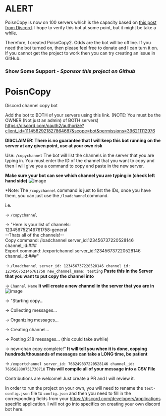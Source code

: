 # ALERT

PoisnCopy is now on 100 servers which is the capacity based on [this post from Discord](https://support.discord.com/hc/en-us/articles/4410940809111). I hope to verify this bot at some point, but it might be take a while.

Therefore, I created PoisnCopy2. Odds are the bot will be offline. If you need the bot turned on, then please feel free to donate and I can turn it on.
If you cannot get the project to work then you can try creating an issue in GitHub.

### Show Some Support - _Sponsor this project on Github_

# PoisnCopy

Discord channel copy bot

Add the bot to BOTH of your servers using this link. (NOTE: You must be the OWNER (Not just an admin) of BOTH servers)
https://discord.com/oauth2/authorize?client_id=1114582921827864687&scope=bot&permissions=396211112976

**DISCLAIMER: There is no guarantee that I will keep this bot running on the server at any given point, use at your own risk**

Use: `/copychannel`
The bot will list the channels in the server that you are typing in. You must enter the ID of the channel that you want to copy and then I will give you a command to copy and paste in the new server.

**Make sure your bot can see which channel you are typing in (check left hand side)**
![image](https://user-images.githubusercontent.com/60050783/107395699-49d3a300-6aba-11eb-8b1c-d4e4b41cd6f3.png)

\*Note: The `/copychannel` command is just to list the IDs, once you have them, you can just use the `/loadchannel`command.

i.e.

-> `/copychannel`

-> "Here is your list of channels:<br>
123456752146761758-general<br>
--Thats all of the channels!--<br>
Copy command: /loadchannel server_id:123456737220528146 channel_id:###<br>
Export command: /exportchannel server_id:123456737220528146 channel_id:###"

-> `/loadchannel server_id: 123456737220528146 channel_id: 123456752146761758 new_channel_name: testing` **Paste this in the Server that you want to put copy the channel into**

-> `Channel Name` **It will create a new channel in the server that you are in** ![image](https://user-images.githubusercontent.com/60050783/107396172-c4042780-6aba-11eb-8ec4-88cf4b750e6a.png)

-> "Starting copy...

-> Collecting messages...

-> Organizing messages...

-> Creating channel...

-> Posting 218 messages... (this could take awhile)

-> new-chan copy complete!" **It will tell you when it is done, copying hundreds/thousands of messages can take a LONG time, be patient**

-> `/exportchannel server_id: 768249837220528146 channel_id: 768562880751730718` **This will compile all of your message into a CSV File**

Contributions are welcome! Just create a PR and I will review it.

In order to run the project on your own, you will need to rename the `test-config.json` file to `config.json` and then you need to fill in the corresponding fields from your https://discord.com/developers/applications specific application. I will not go into specifics on creating your own discord bot here.
